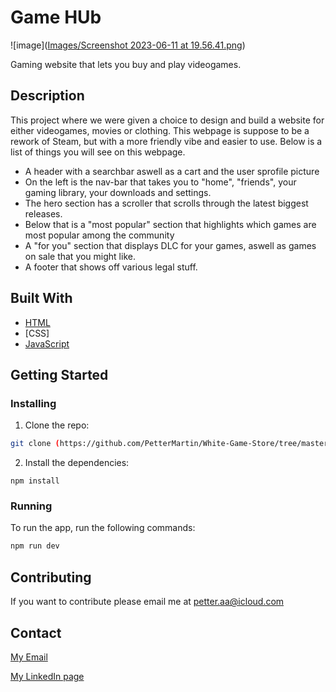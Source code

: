 # Game HUb

![image]([Images/Screenshot 2023-06-11 at 19.56.41.png](https://github.com/PetterMartin/White-Game-Store/blob/master/Images/CSBackground.jpeg))

Gaming website that lets you buy and play videogames.

## Description

This project where we were given a choice to design and build a website for either videogames, movies or clothing. 
This webpage is suppose to be a rework of Steam, but with a more friendly vibe and easier to use.
Below is a list of things you will see on this webpage.

- A header with a searchbar aswell as a cart and the user sprofile picture
- On the left is the nav-bar that takes you to "home", "friends", your gaming library, your downloads and settings.
- The hero section has a scroller that scrolls through the latest biggest releases.
- Below that is a "most popular" section that highlights which games are most popular among the community
- A "for you" section that displays DLC for your games, aswell as games on sale that you might like. 
- A footer that shows off various legal stuff.

## Built With

- [HTML](https://html.com/)
- [CSS]
- [JavaScript](https://www.javascript.com/)

## Getting Started

### Installing

1. Clone the repo:

```bash
git clone (https://github.com/PetterMartin/White-Game-Store/tree/master)
```

2. Install the dependencies:

```
npm install 
```

### Running

To run the app, run the following commands:

```bash
npm run dev
```

## Contributing

If you want to contribute please email me at petter.aa@icloud.com

## Contact

[My Email](petter.aa@icloud.com)

[My LinkedIn page](https://www.linkedin.com/in/petter-%C3%A5nderbakk-9776431b6/)
